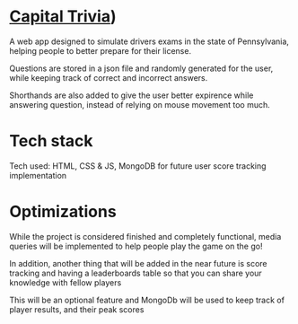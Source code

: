 # [Capital Trivia](https://capital-trivia.netlify.app/))

A web app designed to simulate drivers exams in the state of Pennsylvania, helping people to better prepare for their license.

Questions are stored in a json file and randomly generated for the user, while keeping track of correct and incorrect answers.

Shorthands are also added to give the user better expirence while answering question, instead of relying on mouse movement too much.


# Tech stack

Tech used: HTML, CSS & JS, MongoDB for future user score tracking implementation

# Optimizations

While the project is considered finished and completely functional, media queries will be implemented to help people play the game on the go!

In addition, another thing that will be added in the near future is score tracking and having a leaderboards table so that you can share your knowledge with fellow players

This will be an optional feature and MongoDb will be used to keep track of player results, and their peak scores

